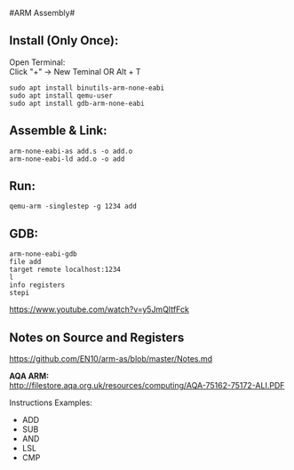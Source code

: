 #ARM Assembly#

Install (Only Once):    
-
Open Terminal:  
Click "+" -> New Teminal OR Alt + T     

    sudo apt install binutils-arm-none-eabi 
    sudo apt install qemu-user  
    sudo apt install gdb-arm-none-eabi

Assemble & Link:    
-
    arm-none-eabi-as add.s -o add.o
    arm-none-eabi-ld add.o -o add

Run:    
-
    qemu-arm -singlestep -g 1234 add

GDB:
-
    arm-none-eabi-gdb
    file add
    target remote localhost:1234
    l
    info registers
    stepi
    
https://www.youtube.com/watch?v=y5JmQItfFck 
    
Notes on Source and Registers
-
https://github.com/EN10/arm-as/blob/master/Notes.md  

**AQA ARM:**     
http://filestore.aqa.org.uk/resources/computing/AQA-75162-75172-ALI.PDF 

Instructions Examples:  
*   ADD 
*   SUB
*   AND 
*   LSL
*   CMP